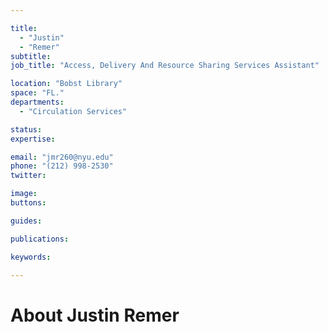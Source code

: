 ```yaml
---

title:
  - "Justin"
  - "Remer"
subtitle: 
job_title: "Access, Delivery And Resource Sharing Services Assistant"

location: "Bobst Library"
space: "FL."
departments:
  - "Circulation Services"

status: 
expertise:

email: "jmr260@nyu.edu"
phone: "(212) 998-2530"
twitter: 

image: 
buttons:

guides:

publications:

keywords:

---
```


# About Justin Remer


